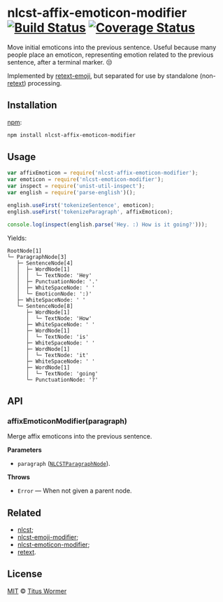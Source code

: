 # nlcst-affix-emoticon-modifier [![Build Status](https://img.shields.io/travis/wooorm/nlcst-affix-emoticon-modifier.svg)](https://travis-ci.org/wooorm/nlcst-affix-emoticon-modifier) [![Coverage Status](https://img.shields.io/codecov/c/github/wooorm/nlcst-affix-emoticon-modifier.svg)](https://codecov.io/github/wooorm/nlcst-affix-emoticon-modifier)

Move initial emoticons into the previous sentence.  Useful because many people
place an emoticon, representing emotion related to the previous sentence, after
a terminal marker.  :unamused:

Implemented by [retext-emoji](https://github.com/wooorm/retext-emoji), but
separated for use by standalone (non-[retext](https://github.com/wooorm/retext))
processing.

## Installation

[npm](https://docs.npmjs.com/cli/install):

```bash
npm install nlcst-affix-emoticon-modifier
```

## Usage

```javascript
var affixEmoticon = require('nlcst-affix-emoticon-modifier');
var emoticon = require('nlcst-emoticon-modifier');
var inspect = require('unist-util-inspect');
var english = require('parse-english')();

english.useFirst('tokenizeSentence', emoticon);
english.useFirst('tokenizeParagraph', affixEmoticon);

console.log(inspect(english.parse('Hey. :) How is it going?')));
```

Yields:

```text
RootNode[1]
└─ ParagraphNode[3]
   ├─ SentenceNode[4]
   │  ├─ WordNode[1]
   │  │  └─ TextNode: 'Hey'
   │  ├─ PunctuationNode: '.'
   │  ├─ WhiteSpaceNode: ' '
   │  └─ EmoticonNode: ':)'
   ├─ WhiteSpaceNode: ' '
   └─ SentenceNode[8]
      ├─ WordNode[1]
      │  └─ TextNode: 'How'
      ├─ WhiteSpaceNode: ' '
      ├─ WordNode[1]
      │  └─ TextNode: 'is'
      ├─ WhiteSpaceNode: ' '
      ├─ WordNode[1]
      │  └─ TextNode: 'it'
      ├─ WhiteSpaceNode: ' '
      ├─ WordNode[1]
      │  └─ TextNode: 'going'
      └─ PunctuationNode: '?'
```

## API

### affixEmoticonModifier(paragraph)

Merge affix emoticons into the previous sentence.

**Parameters**

*   `paragraph` ([`NLCSTParagraphNode`](https://github.com/wooorm/nlcst#paragraphnode)).

**Throws**

*   `Error` — When not given a parent node.

## Related

*   [nlcst](https://github.com/wooorm/nlcst);
*   [nlcst-emoji-modifier](https://github.com/wooorm/nlcst-emoji-modifier);
*   [nlcst-emoticon-modifier](https://github.com/wooorm/nlcst-emoticon-modifier);
*   [retext](https://github.com/wooorm/retext).

## License

[MIT](LICENSE) © [Titus Wormer](http://wooorm.com)
